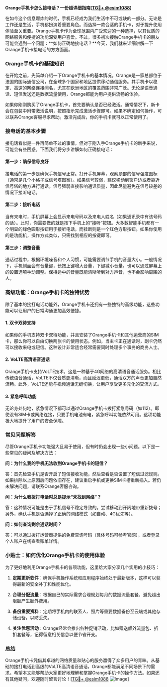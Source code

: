 **Orange手机卡怎么接电话？一份超详细指南[[TG💪+ @esim1088](https://t.me/s/esim1088)]**

在如今这个信息爆炸的时代，手机已经成为我们生活中不可或缺的一部分。无论是工作还是生活，手机都扮演着重要角色。而选择一款合适的手机卡，对于提升使用体验至关重要。Orange手机卡作为全球范围内广受欢迎的一种选择，以其优质的网络服务和便捷的功能深受用户喜爱。不过，很多初次接触Orange手机卡的朋友可能会遇到一个问题：**如何正确地接电话？**今天，我们就来详细讲解一下Orange手机卡接电话的方方面面。

### Orange手机卡的基础知识

在开始之前，先简单介绍一下Orange手机卡的基本情况。Orange是一家总部位于法国的国际通信公司，在全球多个国家和地区提供移动通信服务。其手机卡以稳定、高速的网络连接闻名，尤其在欧洲地区的覆盖范围非常广泛。无论是语音通话、短信发送还是数据流量使用，Orange都能为用户提供流畅的体验。

如果你刚刚购买了Orange手机卡，首先要确认是否已经激活。通常情况下，新卡会在包装中附带激活说明，按照指示完成激活步骤即可。如果不确定如何操作，可以联系Orange客服寻求帮助。激活完成后，你的手机卡就可以正常使用了。

### 接电话的基本步骤

接电话看似是一件再简单不过的事情，但对于刚入手Orange手机卡的新手来说，可能会有些困惑。下面我们将分步讲解如何正确接电话：

#### 第一步：确保信号良好

接电话的第一步是确保手机信号正常。打开手机屏幕，观察顶部的信号强度图标（通常是几个小格子或信号塔图案）。如果信号较弱，建议移动到窗户边或者靠近信号塔的地方进行通话。信号强弱直接影响通话质量，因此尽量避免在信号较差的情况下接听电话。

#### 第二步：接听电话

当有来电时，手机屏幕上会显示来电号码以及来电人姓名（如果通讯录中有该号码的话）。此时，你需要做的就是按下手机上的“接听”按钮。大多数智能手机都有一个明显的绿色圆形按钮用于接听电话，而挂断则是一个红色方形按钮。如果你使用的是功能机，操作方式类似，只需找到相应的按键即可。

#### 第三步：调整音量

通话过程中，根据环境噪音和个人习惯，可能需要调节手机的音量大小。一般情况下，手机侧面会有音量键，长按上键增大音量，下键减小音量。也可以通过屏幕上的设置选项手动调整。保持适中的音量既能清晰听到对方声音，也不会影响周围的人。

### 高级功能：Orange手机卡的独特优势

除了基本的接打电话功能外，Orange手机卡还拥有一些独特的高级功能，这些功能可以让用户的日常沟通更加高效便捷。

#### 1. 双卡双待支持

如果你的手机支持双卡双待功能，并且安装了Orange手机卡和其他运营商的SIM卡，那么你可以自由切换两张卡的使用状态。例如，当主卡正在通话时，副卡仍然可以接收来电或短信。这种设计非常适合经常需要同时处理多个事务的商务人士。

#### 2. VoLTE高清语音通话

Orange手机卡支持VoLTE技术，这是一种基于4G网络的高清语音通话服务。相比传统语音通话，VoLTE不仅音质更清晰，而且延迟更低，通话双方的声音更加自然流畅。此外，VoLTE还能与视频通话无缝切换，让用户享受更多元化的交流方式。

#### 3. 紧急呼叫功能

无论身处何地，紧急情况下都可以通过Orange手机卡拨打紧急号码（如112）。即使没有SIM卡或网络连接，只要手机电池有电，紧急呼叫功能依然可用。这项功能极大地提升了用户的安全保障。

### 常见问题解答

尽管Orange手机卡功能强大且易于使用，但有时仍会出现一些小问题。以下是一些常见的疑问及解决方法：

**问：为什么我的手机无法收到Orange手机卡的短信？**

答：首先检查手机是否开启了短信接收功能，然后查看是否设置了短信过滤规则。如果排除以上原因后问题依旧存在，建议重启手机或更换SIM卡槽重新插入。若仍未解决问题，请联系Orange客服咨询。

**问：为什么我拨打电话时总是提示“未找到网络”？**

答：这种情况可能是由于手机信号不稳定导致的。尝试移动到开阔地带重新拨号；另外，确认手机是否选择了正确的网络模式（如自动、4G优先等）。

**问：如何查询剩余通话时间？**

答：可以通过拨打运营商提供的免费查询号码（具体号码可参考官网），或者登录个人账户在线查看账单详情。

### 小贴士：如何优化Orange手机卡的使用体验

为了更好地利用Orange手机卡的各项功能，这里给大家分享几个实用的小技巧：

1. **定期更新软件**：确保手机操作系统和应用程序始终处于最新版本，这样可以获得最新的安全补丁和性能优化。
   
2. **合理分配流量**：根据自己的实际需求合理规划每月的数据流量套餐，避免超出限额产生额外费用。

3. **备份重要资料**：定期将手机内的联系人、照片等重要数据备份至云端或其他存储设备，以防丢失。

4. **关注优惠活动**：Orange经常会推出各种促销活动，比如赠送额外流量包、折扣套餐等，记得留意相关信息以便节省开支。

### 总结

Orange手机卡凭借其卓越的网络质量和贴心的服务赢得了众多用户的青睐。从基础的接打电话到高级的VoLTE高清语音通话，Orange都能满足不同场景下的需求。希望本文能够帮助大家更好地理解和掌握Orange手机卡的操作方法。如果还有其他疑问，欢迎随时留言讨论！[[TG💪+ @esim1088](https://t.me/s/esim1088) ![Image](https://i.postimg.cc/4NQfJmqS/Snipaste-2025-05-13-00-14-12.png)]